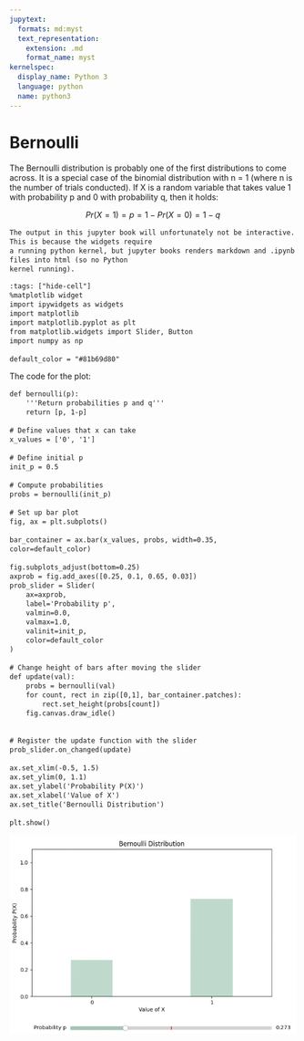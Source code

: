 ```yaml
---
jupytext:
  formats: md:myst
  text_representation:
    extension: .md
    format_name: myst
kernelspec:
  display_name: Python 3
  language: python
  name: python3
---
```

# Bernoulli
The Bernoulli distribution is probably one of the first distributions to come across. It is a special case
of the binomial distribution with n = 1 (where n is the number of trials conducted). If X is a random variable
that takes value 1 with probability p and 0 with probability q, then it holds: 

$$
Pr(X=1) = p = 1 - Pr(X=0) = 1 - q
$$

```{note}
The output in this jupyter book will unfortunately not be interactive. This is because the widgets require 
a running python kernel, but jupyter books renders markdown and .ipynb files into html (so no Python 
kernel running).
```

```{code-cell} ipython3
:tags: ["hide-cell"]
%matplotlib widget
import ipywidgets as widgets
import matplotlib
import matplotlib.pyplot as plt
from matplotlib.widgets import Slider, Button
import numpy as np

default_color = "#81b69d80"
```
The code for the plot: 
```
def bernoulli(p):
    '''Return probabilities p and q'''
    return [p, 1-p]

# Define values that x can take 
x_values = ['0', '1']

# Define initial p 
init_p = 0.5

# Compute probabilities
probs = bernoulli(init_p)

# Set up bar plot
fig, ax = plt.subplots()

bar_container = ax.bar(x_values, probs, width=0.35, color=default_color)

fig.subplots_adjust(bottom=0.25)
axprob = fig.add_axes([0.25, 0.1, 0.65, 0.03])
prob_slider = Slider(
    ax=axprob,
    label='Probability p',
    valmin=0.0,
    valmax=1.0,
    valinit=init_p,
    color=default_color
)

# Change height of bars after moving the slider
def update(val):
    probs = bernoulli(val)
    for count, rect in zip([0,1], bar_container.patches):
        rect.set_height(probs[count])
    fig.canvas.draw_idle()


# Register the update function with the slider
prob_slider.on_changed(update)

ax.set_xlim(-0.5, 1.5)
ax.set_ylim(0, 1.1)
ax.set_ylabel('Probability P(X)')
ax.set_xlabel('Value of X')
ax.set_title('Bernoulli Distribution')

plt.show()
```

![bernoulli](./_static/bernoulli.gif)
